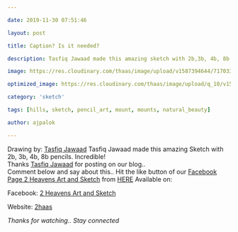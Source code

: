 ```yaml
---

date: 2019-11-30 07:51:46

layout: post

title: Caption? Is it needed?

description: Tasfiq Jawaad made this amazing sketch with 2b,3b, 4b, 8b Pencil.

image: https://res.cloudinary.com/thaas/image/upload/v1587394644/71703321_496160997896827_1110986839793074176_o.jpg_nf6ysd.jpg

optimized_image: https://res.cloudinary.com/thaas/image/upload/q_10/v1587394644/71703321_496160997896827_1110986839793074176_o.jpg_nf6ysd.jpg

category: 'sketch'

tags: [hills, sketch, pencil_art, mount, mounts, natural_beauty]

author: ajpalok

---
```


Drawing by: [Tasfiq Jawaad](https://www.facebook.com/Fiqtion.kun?refid=12)
Tasfiq Jawaad made this amazing Sketch with 2b, 3b, 4b, 8b pencils. Incredible!  
Thanks [Tasfiq Jawaad](https://www.facebook.com/Fiqtion.kun?refid=12) for posting on our blog..  
Comment below and say about this.. Hit the like button of our [Facebook Page 2 Heavens Art and Sketch](https://facebook.com/2haas) from [HERE](https://mbasic.facebook.com/a/profile.php?fan&id=192847997804847&origin=page_profile&pageSuggestionsOnLiking=1&gfid=AQDVZ-fPZTyrcCth&refid=17)
Available on:

Facebook: [2 Heavens Art and Sketch](https://facebook.com/2haas)

Website: [2haas](https://2haas.ml)

  

*Thanks for watching.. Stay connected*
